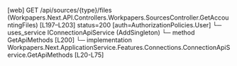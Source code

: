 [web] GET /api/sources/{type}/files  (Workpapers.Next.API.Controllers.Workpapers.SourcesController.GetAccountingFiles)  [L197–L203] status=200 [auth=AuthorizationPolicies.User]
  └─ uses_service IConnectionApiService (AddSingleton)
    └─ method GetApiMethods [L200]
      └─ implementation Workpapers.Next.ApplicationService.Features.Connections.ConnectionApiService.GetApiMethods [L20-L75]

